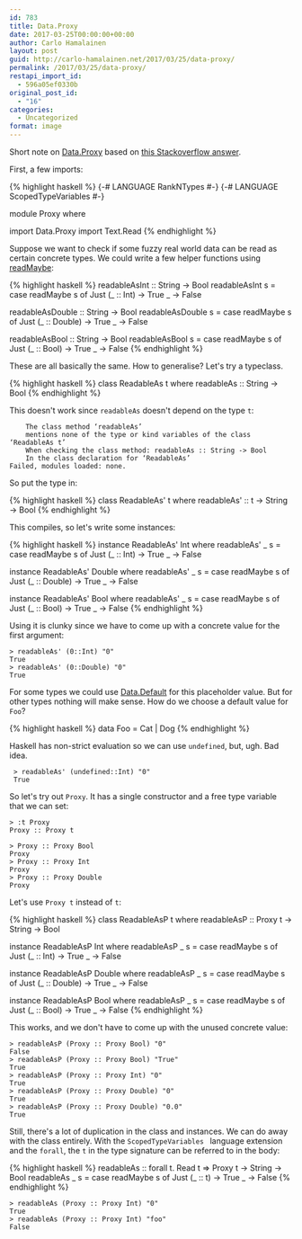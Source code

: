 ```yaml
---
id: 783
title: Data.Proxy
date: 2017-03-25T00:00:00+00:00
author: Carlo Hamalainen
layout: post
guid: http://carlo-hamalainen.net/2017/03/25/data-proxy/
permalink: /2017/03/25/data-proxy/
restapi_import_id:
  - 596a05ef0330b
original_post_id:
  - "16"
categories:
  - Uncategorized
format: image
---
```


Short note on <a href="https://hackage.haskell.org/package/base-4.9.1.0/docs/Data-Proxy.html">Data.Proxy</a>
based on <a href="http://stackoverflow.com/questions/27044209/haskell-why-use-proxy/27047260#27047260">this Stackoverflow answer</a>. 

First, a few imports: 

{% highlight haskell %}
{-# LANGUAGE RankNTypes          #-}
{-# LANGUAGE ScopedTypeVariables #-}

module Proxy where

import Data.Proxy
import Text.Read
{% endhighlight %}

Suppose we want to check if some fuzzy real world data can be read as certain concrete types. We could write
a few helper functions using <a href="https://hackage.haskell.org/package/base-4.9.1.0/docs/Text-Read.html#v:readMaybe">readMaybe</a>: 

{% highlight haskell %}
readableAsInt :: String -> Bool
readableAsInt s
  = case readMaybe s of
      Just (_ :: Int) -> True
      _               -> False

readableAsDouble :: String -> Bool
readableAsDouble s
  = case readMaybe s of
      Just (_ :: Double) -> True
      _                  -> False

readableAsBool :: String -> Bool
readableAsBool s
  = case readMaybe s of
      Just (_ :: Bool) -> True
      _                -> False
{% endhighlight %}

These are all basically the same. How to generalise? Let's try a typeclass. 

{% highlight haskell %}
class ReadableAs t where
   readableAs :: String -> Bool
{% endhighlight %}

This doesn't work since ``readableAs`` doesn't depend on the type ``t``: 

```
    The class method ‘readableAs’
    mentions none of the type or kind variables of the class ‘ReadableAs t’
    When checking the class method: readableAs :: String -> Bool
    In the class declaration for ‘ReadableAs’
Failed, modules loaded: none.
```

So put the type in: 

{% highlight haskell %}
class ReadableAs' t where
   readableAs' :: t -> String -> Bool
{% endhighlight %}

This compiles, so let's write some instances: 

{% highlight haskell %}
instance ReadableAs' Int where
  readableAs' _ s
     = case readMaybe s of
         Just (_ :: Int) -> True
         _               -> False

instance ReadableAs' Double where
  readableAs' _ s
     = case readMaybe s of
         Just (_ :: Double) -> True
         _                  -> False

instance ReadableAs' Bool where
  readableAs' _ s
     = case readMaybe s of
         Just (_ :: Bool) -> True
         _                -> False
{% endhighlight %}

Using it is clunky since we have to come up with
a concrete value for the first argument: 

```
> readableAs' (0::Int) "0"
True
> readableAs' (0::Double) "0"
True
```

For some types we could
use <a href="https://hackage.haskell.org/package/data-default">Data.Default</a>
for this placeholder value. But for other types nothing will make sense. How do we choose
a default value for ``Foo``? 

{% highlight haskell %}
data Foo = Cat | Dog
{% endhighlight %}

Haskell has non-strict evaluation so we can use ``undefined``, but, ugh. Bad idea. 

```
 > readableAs' (undefined::Int) "0"
 True
```

So let's try out ``Proxy``. It has a single constructor and a free type variable that we can set: 

```
> :t Proxy
Proxy :: Proxy t

> Proxy :: Proxy Bool
Proxy
> Proxy :: Proxy Int
Proxy
> Proxy :: Proxy Double
Proxy
```

Let's use ``Proxy t`` instead of ``t``: 

{% highlight haskell %}
class ReadableAsP t where
   readableAsP :: Proxy t -> String -> Bool

instance ReadableAsP Int where
  readableAsP _ s
     = case readMaybe s of
         Just (_ :: Int) -> True
         _               -> False

instance ReadableAsP Double where
  readableAsP _ s
     = case readMaybe s of
         Just (_ :: Double) -> True
         _                  -> False

instance ReadableAsP Bool where
  readableAsP _ s
     = case readMaybe s of
         Just (_ :: Bool) -> True
         _                -> False
{% endhighlight %}

This works, and we don't have to come up with the unused concrete value: 

```
> readableAsP (Proxy :: Proxy Bool) "0"
False
> readableAsP (Proxy :: Proxy Bool) "True"
True
> readableAsP (Proxy :: Proxy Int) "0"
True
> readableAsP (Proxy :: Proxy Double) "0"
True
> readableAsP (Proxy :: Proxy Double) "0.0"
True
```

Still, there's a lot of duplication in the class and instances. We can do away
with the class entirely. With the ``ScopedTypeVariables `` language extension
and the ``forall``, the ``t`` in the type signature
can be referred to in the body: 

{% highlight haskell %}
readableAs :: forall t. Read t => Proxy t -> String -> Bool
readableAs _ s
     = case readMaybe s of
         Just (_ :: t) -> True
         _             -> False
{% endhighlight %}

```
> readableAs (Proxy :: Proxy Int) "0"
True
> readableAs (Proxy :: Proxy Int) "foo"
False
```
